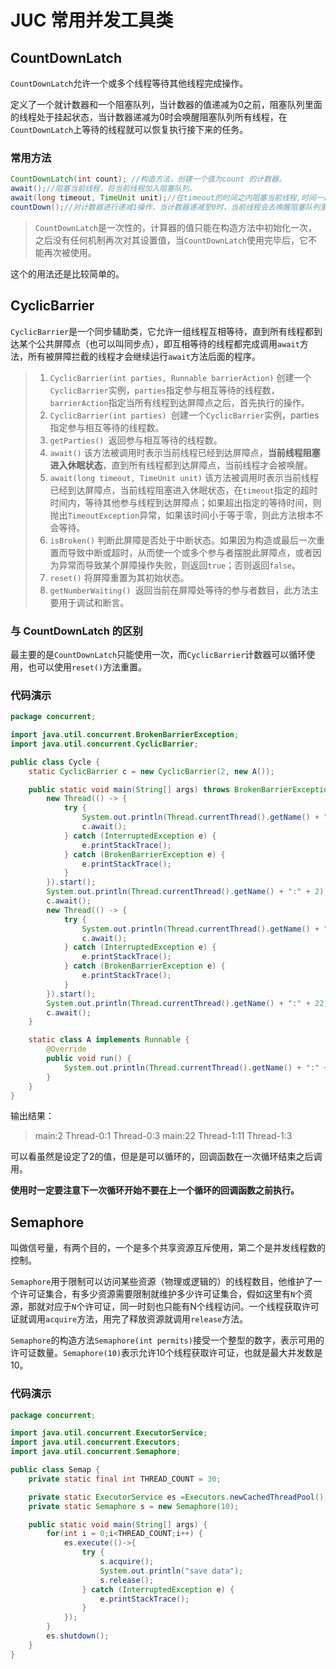 # JUC 常用并发工具类

## CountDownLatch

`CountDownLatch`允许一个或多个线程等待其他线程完成操作。

定义了一个就计数器和一个阻塞队列，当计数器的值递减为0之前，阻塞队列里面的线程处于挂起状态，当计数器递减为0时会唤醒阻塞队列所有线程，在`CountDownLatch`上等待的线程就可以恢复执行接下来的任务。

### 常用方法

```java
CountDownLatch(int count); //构造方法，创建一个值为count 的计数器。
await();//阻塞当前线程，将当前线程加入阻塞队列。
await(long timeout, TimeUnit unit);//在timeout的时间之内阻塞当前线程,时间一过则当前线程可以执行，
countDown();//对计数器进行递减1操作，当计数器递减至0时，当前线程会去唤醒阻塞队列里的所有线程。
```



> `CountDownLatch`是一次性的，计算器的值只能在构造方法中初始化一次，之后没有任何机制再次对其设置值，当`CountDownLatch`使用完毕后，它不能再次被使用。

这个的用法还是比较简单的。

## CyclicBarrier

`CyclicBarrier`是一个同步辅助类，它允许一组线程互相等待，直到所有线程都到达某个公共屏障点（也可以叫同步点），即互相等待的线程都完成调用`await`方法，所有被屏障拦截的线程才会继续运行`await`方法后面的程序。

> 1. `CyclicBarrier(int parties, Runnable barrierAction)` 创建一个`CyclicBarrier`实例，`parties`指定参与相互等待的线程数，`barrierAction`指定当所有线程到达屏障点之后，首先执行的操作。
> 2. `CyclicBarrier(int parties) `创建一个`CyclicBarrier`实例，parties指定参与相互等待的线程数。
> 3. `getParties() `返回参与相互等待的线程数。
> 4. `await()` 该方法被调用时表示当前线程已经到达屏障点，**当前线程阻塞进入休眠状态**，直到所有线程都到达屏障点，当前线程才会被唤醒。
> 5. `await(long timeout, TimeUnit unit)` 该方法被调用时表示当前线程已经到达屏障点，当前线程阻塞进入休眠状态，在`timeout`指定的超时时间内，等待其他参与线程到达屏障点；如果超出指定的等待时间，则抛出`TimeoutException`异常，如果该时间小于等于零，则此方法根本不会等待。
> 6. `isBroken()` 判断此屏障是否处于中断状态。如果因为构造或最后一次重置而导致中断或超时，从而使一个或多个参与者摆脱此屏障点，或者因为异常而导致某个屏障操作失败，则返回`true`；否则返回`false`。
> 7. `reset()` 将屏障重置为其初始状态。
> 8. `getNumberWaiting() `返回当前在屏障处等待的参与者数目，此方法主要用于调试和断言。

### 与 CountDownLatch 的区别

最主要的是`CountDownLatch`只能使用一次，而`CyclicBarrier`计数器可以循环使用，也可以使用`reset()`方法重置。

### 代码演示

```java
package concurrent;

import java.util.concurrent.BrokenBarrierException;
import java.util.concurrent.CyclicBarrier;

public class Cycle {
    static CyclicBarrier c = new CyclicBarrier(2, new A());

    public static void main(String[] args) throws BrokenBarrierException, InterruptedException {
        new Thread(() -> {
            try {
                System.out.println(Thread.currentThread().getName() + ":" + 1);
                c.await();
            } catch (InterruptedException e) {
                e.printStackTrace();
            } catch (BrokenBarrierException e) {
                e.printStackTrace();
            }
        }).start();
        System.out.println(Thread.currentThread().getName() + ":" + 2);
        c.await();
        new Thread(() -> {
            try {
                System.out.println(Thread.currentThread().getName() + ":" + 11);
                c.await();
            } catch (InterruptedException e) {
                e.printStackTrace();
            } catch (BrokenBarrierException e) {
                e.printStackTrace();
            }
        }).start();
        System.out.println(Thread.currentThread().getName() + ":" + 22);
        c.await();
    }

    static class A implements Runnable {
        @Override
        public void run() {
            System.out.println(Thread.currentThread().getName() + ":" + 3);
        }
    }
}

```

输出结果：

> main:2
> Thread-0:1
> Thread-0:3
> main:22
> Thread-1:11
> Thread-1:3

可以看虽然是设定了2的值，但是是可以循环的，回调函数在一次循环结束之后调用。

**使用时一定要注意下一次循环开始不要在上一个循环的回调函数之前执行。**

## Semaphore

叫做信号量，有两个目的，一个是多个共享资源互斥使用，第二个是并发线程数的控制。

`Semaphore`用于限制可以访问某些资源（物理或逻辑的）的线程数目，他维护了一个许可证集合，有多少资源需要限制就维护多少许可证集合，假如这里有`N`个资源，那就对应于`N`个许可证，同一时刻也只能有N个线程访问。一个线程获取许可证就调用`acquire`方法，用完了释放资源就调用`release`方法。

`Semaphore`的构造方法`Semaphore(int permits)`接受一个整型的数字，表示可用的许可证数量。`Semaphore(10)`表示允许10个线程获取许可证，也就是最大并发数是10。

### 代码演示

```java
package concurrent;

import java.util.concurrent.ExecutorService;
import java.util.concurrent.Executors;
import java.util.concurrent.Semaphore;

public class Semap {
    private static final int THREAD_COUNT = 30;

    private static ExecutorService es =Executors.newCachedThreadPool();
    private static Semaphore s = new Semaphore(10);

    public static void main(String[] args) {
        for(int i = 0;i<THREAD_COUNT;i++) {
            es.execute(()->{
                try {
                    s.acquire();
                    System.out.println("save data");
                    s.release();
                } catch (InterruptedException e) {
                    e.printStackTrace();
                }
            });
        }
        es.shutdown();
    }
}
```















